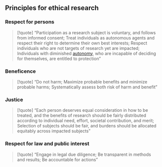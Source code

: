 ## Principles for ethical research
### Respect for persons

>[!quote] “Participation as a research subject is voluntary, and follows from informed consent; Treat individuals as autonomous agents and respect their right to determine their own best interests; Respect individuals who are not targets of research yet are impacted; Individuals with diminished [autonomy](https://www.sciencedirect.com/topics/social-sciences/autonomy "Learn more about autonomy from ScienceDirect's AI-generated Topic Pages"), who are incapable of deciding for themselves, are entitled to protection”


### Beneficence

>[!quote] “Do not harm; Maximize probable benefits and minimize probable harms; Systematically assess both risk of harm and benefit”


### Justice

>[!quote] “Each person deserves equal consideration in how to be treated, and the benefits of research should be fairly distributed according to individual need, effort, societal contribution, and merit; Selection of subjects should be fair, and burdens should be allocated equitably across impacted subjects”


### Respect for law and public interest

>[!quote] “Engage in legal due diligence; Be transparent in methods and results; Be accountable for actions”

